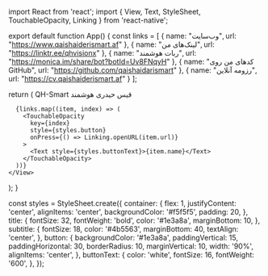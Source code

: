 import React from 'react';
import { View, Text, StyleSheet, TouchableOpacity, Linking } from 'react-native';

export default function App() {
  const links = [
    { name: "وب‌سایت", url: "https://www.qaishaiderismart.af" },
    { name: "لینک‌های من", url: "https://linktr.ee/qhvisionx" },
    { name: "ربات هوشمند", url: "https://monica.im/share/bot?botId=Uv8FNqyH" },
    { name: "کدهای من روی GitHub", url: "https://github.com/qaishaidarismart" },
    { name: "رزومه آنلاین", url: "https://cv.qaishaiderismart.af" }
  ];

  return (
    <View style={styles.container}>
      <Text style={styles.title}>QH-Smart</Text>
      <Text style={styles.subtitle}>قیس حیدری هوشمند</Text>

      {links.map((item, index) => (
        <TouchableOpacity
          key={index}
          style={styles.button}
          onPress={() => Linking.openURL(item.url)}
        >
          <Text style={styles.buttonText}>{item.name}</Text>
        </TouchableOpacity>
      ))}
    </View>
  );
}

const styles = StyleSheet.create({
  container: {
    flex: 1,
    justifyContent: 'center',
    alignItems: 'center',
    backgroundColor: '#f5f5f5',
    padding: 20,
  },
  title: {
    fontSize: 32,
    fontWeight: 'bold',
    color: '#1e3a8a',
    marginBottom: 10,
  },
  subtitle: {
    fontSize: 18,
    color: '#4b5563',
    marginBottom: 40,
    textAlign: 'center',
  },
  button: {
    backgroundColor: '#1e3a8a',
    paddingVertical: 15,
    paddingHorizontal: 30,
    borderRadius: 10,
    marginVertical: 10,
    width: '90%',
    alignItems: 'center',
  },
  buttonText: {
    color: 'white',
    fontSize: 16,
    fontWeight: '600',
  },
});
